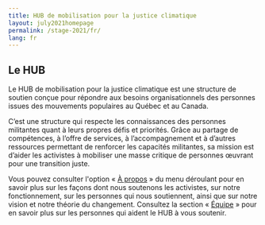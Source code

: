 ```yaml
---
title: HUB de mobilisation pour la justice climatique
layout: july2021homepage
permalink: /stage-2021/fr/
lang: fr
---
```

## Le HUB

Le HUB de mobilisation pour la justice climatique est une structure de soutien conçue pour répondre aux besoins organisationnels des personnes issues des mouvements populaires au Québec et au Canada.

C’est une structure qui respecte les connaissances des personnes militantes quant à leurs propres défis et priorités. Grâce au partage de compétences, à l’offre de services, à l’accompagnement et à d’autres ressources permettant de renforcer les capacités militantes, sa mission est d’aider les activistes à mobiliser une masse critique de personnes œuvrant pour une transition juste.

Vous pouvez consulter l'option « [À propos](/stage-2021/fr/a-propos/) » du menu déroulant pour en savoir plus sur les façons dont nous soutenons les activistes, sur notre fonctionnement, sur les personnes qui nous soutiennent, ainsi que sur notre vision et notre théorie du changement. Consultez la section « [Équipe](/stage-2021/fr/equipe/) » pour en savoir plus sur les personnes qui aident le HUB à vous soutenir.